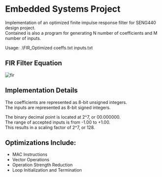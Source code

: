 # Embedded Systems Project
Implementation of an optimized finite impulse response filter for SENG440 design project.  
Contained is also a program for generating N number of coefficients and M number of inputs.

Usage: .\FIR_Optimized coeffs.txt inputs.txt

## FIR Filter Equation

![fir](https://user-images.githubusercontent.com/10039065/28236129-853cef20-68d2-11e7-87fe-278313d6bbc8.PNG)

## Implementation Details

The coefficients are represented as 8-bit unsigned integers.  
The inputs are represented as 8-bit signed integers.

The binary decimal point is located at 2^7, or 00.000000.  
The range of accepted inputs is from -1.00 to +1.00.  
This results in a scaling factor of 2^7, or 128.

## Optimizations Include:
 - MAC Instructions
 - Vector Operations
 - Operation Strength Reduction
 - Loop Initialization and Termination
